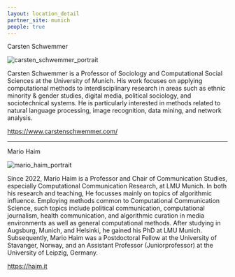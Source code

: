 ```yaml
---
layout: location_detail
partner_site: munich
people: true
---
```

Carsten Schwemmer

![carsten_schwemmer_portrait](https://user-images.githubusercontent.com/121235087/212951021-6d8f3a43-479a-4c3f-9bf2-09b13764825b.jpg)

Carsten Schwemmer is a Professor of Sociology and Computational Social
Sciences at the University of Munich. His work focuses on applying
computational methods to interdisciplinary research in areas such as
ethnic minority & gender studies, digital media, political sociology,
and sociotechnical systems. He is particularly interested in methods
related to natural language processing, image recognition, data mining,
and network analysis.

https://www.carstenschwemmer.com/

---

Mario Haim

![mario_haim_portrait](https://user-images.githubusercontent.com/121235087/212951247-dbb69cdf-7bec-4bd1-8719-7b154599b181.jpg)

Since 2022, Mario Haim is a Professor and Chair of Communication Studies, especially Computational Communication Research, at LMU Munich. In both his research and teaching, He focusses mainly on topics of algorithmic influence. Employing methods common to Computational Communication Science, such topics include political communication, computational journalism, health communication, and algorithmic curation in media environments as well as general computational methods. After studying in Augsburg, Munich, and Helsinki, he gained his PhD at LMU Munich. Subsequently, Mario Haim was a Postdoctoral Fellow at the University of Stavanger, Norway, and an Assistant Professor (Juniorprofessor) at the University of Leipzig, Germany. 

https://haim.it

